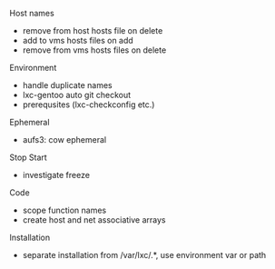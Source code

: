 Host names
* remove from host hosts file on delete
* add to vms hosts files on add
* remove from vms hosts files on delete

Environment
* handle duplicate names
* lxc-gentoo auto git checkout
* prerequsites (lxc-checkconfig etc.)

Ephemeral
* aufs3: cow ephemeral  

Stop Start
* investigate freeze

Code
* scope function names
* create host and net associative arrays

Installation
* separate installation from /var/lxc/.*, use environment var or path
